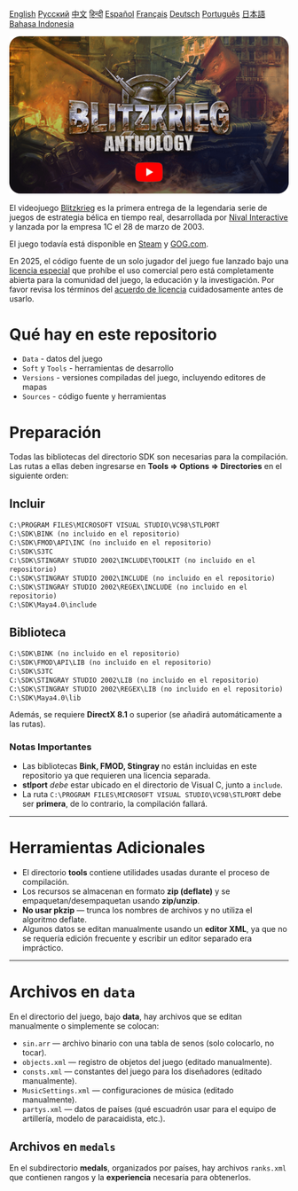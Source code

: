 [English](README_English.md)        [Русский](README.md)        [中文](README_Chinese.md)        [हिन्दी](README_Hindi.md)        [Español](README_Spanish.md)        [Français](README_French.md)        [Deutsch](README_German.md)        [Português](README_Portuguese.md)        [日本語](README_Japanese.md)        [Bahasa Indonesia](README_Indonesian.md)

[![Tráiler de Blitzkrieg](Blitzkrieg.png)](https://www.youtube.com/watch?v=zNxMvTcsJbk)

El videojuego [Blitzkrieg](https://wikipedia.org/wiki/Blitzkrieg_(video_game)) es la primera entrega de la legendaria serie de juegos de estrategia bélica en tiempo real, desarrollada por [Nival Interactive](http://nival.com/) y lanzada por la empresa 1C el 28 de marzo de 2003.

El juego todavía está disponible en [Steam](https://store.steampowered.com/app/313480/Blitzkrieg_Anthology/) y [GOG.com](https://www.gog.com/en/game/blitzkrieg_anthology).

En 2025, el código fuente de un solo jugador del juego fue lanzado bajo una [licencia especial](LICENSE.md) que prohíbe el uso comercial pero está completamente abierta para la comunidad del juego, la educación y la investigación. Por favor revisa los términos del [acuerdo de licencia](LICENSE.md) cuidadosamente antes de usarlo.

# Qué hay en este repositorio
- `Data` - datos del juego
- `Soft` y `Tools` - herramientas de desarrollo
- `Versions` - versiones compiladas del juego, incluyendo editores de mapas
- `Sources` - código fuente y herramientas

# Preparación

Todas las bibliotecas del directorio SDK son necesarias para la compilación. Las rutas a ellas deben ingresarse en **Tools => Options => Directories** en el siguiente orden:

## Incluir
```
C:\PROGRAM FILES\MICROSOFT VISUAL STUDIO\VC98\STLPORT
C:\SDK\BINK (no incluido en el repositorio)
C:\SDK\FMOD\API\INC (no incluido en el repositorio)
C:\SDK\S3TC
C:\SDK\STINGRAY STUDIO 2002\INCLUDE\TOOLKIT (no incluido en el repositorio)
C:\SDK\STINGRAY STUDIO 2002\INCLUDE (no incluido en el repositorio)
C:\SDK\STINGRAY STUDIO 2002\REGEX\INCLUDE (no incluido en el repositorio)
C:\SDK\Maya4.0\include
```

## Biblioteca
```
C:\SDK\BINK (no incluido en el repositorio)
C:\SDK\FMOD\API\LIB (no incluido en el repositorio)
C:\SDK\S3TC
C:\SDK\STINGRAY STUDIO 2002\LIB (no incluido en el repositorio)
C:\SDK\STINGRAY STUDIO 2002\REGEX\LIB (no incluido en el repositorio)
C:\SDK\Maya4.0\lib
```

Además, se requiere **DirectX 8.1** o superior (se añadirá automáticamente a las rutas).

### Notas Importantes

- Las bibliotecas **Bink, FMOD, Stingray** no están incluidas en este repositorio ya que requieren una licencia separada.
- **stlport** *debe* estar ubicado en el directorio de Visual C, junto a `include`.
- La ruta `C:\PROGRAM FILES\MICROSOFT VISUAL STUDIO\VC98\STLPORT` debe ser **primera**, de lo contrario, la compilación fallará.

---

# Herramientas Adicionales

- El directorio **tools** contiene utilidades usadas durante el proceso de compilación.
- Los recursos se almacenan en formato **zip (deflate)** y se empaquetan/desempaquetan usando **zip/unzip**.
- **No usar pkzip** — trunca los nombres de archivos y no utiliza el algoritmo deflate.
- Algunos datos se editan manualmente usando un **editor XML**, ya que no se requería edición frecuente y escribir un editor separado era impráctico.

---

# Archivos en `data`

En el directorio del juego, bajo **data**, hay archivos que se editan manualmente o simplemente se colocan:

- `sin.arr` — archivo binario con una tabla de senos (solo colocarlo, no tocar).
- `objects.xml` — registro de objetos del juego (editado manualmente).
- `consts.xml` — constantes del juego para los diseñadores (editado manualmente).
- `MusicSettings.xml` — configuraciones de música (editado manualmente).
- `partys.xml` — datos de países (qué escuadrón usar para el equipo de artillería, modelo de paracaidista, etc.).

## Archivos en `medals`

En el subdirectorio **medals**, organizados por países, hay archivos `ranks.xml` que contienen rangos y la **experiencia** necesaria para obtenerlos.
